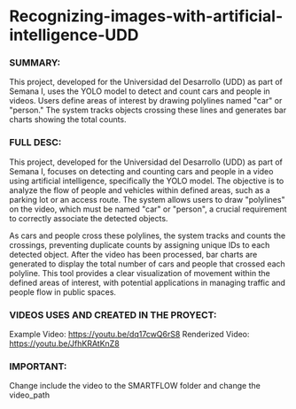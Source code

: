 # Recognizing-images-with-artificial-intelligence-UDD

### SUMMARY:
This project, developed for the Universidad del Desarrollo (UDD) as part of Semana I, uses the YOLO model to detect and count cars and people in videos. Users define areas of interest by drawing polylines named "car" or "person." The system tracks objects crossing these lines and generates bar charts showing the total counts.

### FULL DESC:
This project, developed for the Universidad del Desarrollo (UDD) as part of Semana I, focuses on detecting and counting cars and people in a video using artificial intelligence, specifically the YOLO model. The objective is to analyze the flow of people and vehicles within defined areas, such as a parking lot or an access route. The system allows users to draw "polylines" on the video, which must be named "car" or "person", a crucial requirement to correctly associate the detected objects.

As cars and people cross these polylines, the system tracks and counts the crossings, preventing duplicate counts by assigning unique IDs to each detected object. After the video has been processed, bar charts are generated to display the total number of cars and people that crossed each polyline. This tool provides a clear visualization of movement within the defined areas of interest, with potential applications in managing traffic and people flow in public spaces.

### VIDEOS USES AND CREATED IN THE PROYECT:

Example Video: https://youtu.be/dq17cwQ6rS8
Renderized Video: https://youtu.be/JfhKRAtKnZ8

### IMPORTANT:
Change include the video to the SMARTFLOW folder and change the video_path
